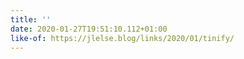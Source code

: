 ```yaml
---
title: ''
date: 2020-01-27T19:51:10.112+01:00
like-of: https://jlelse.blog/links/2020/01/tinify/
---
```


